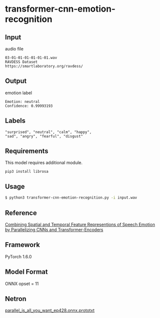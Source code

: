 # transformer-cnn-emotion-recognition

## Input

audio file

```
03-01-01-01-01-01-01.wav
RAVDESS Dataset
https://smartlaboratory.org/ravdess/
```

## Output

emotion label

```
Emotion: neutral
Confidence: 0.99993193
```

## Labels

```
"surprised", "neutral", "calm", "happy",
"sad", "angry", "fearful", "disgust"
```

## Requirements
This model requires additional module.

```
pip3 install librosa
```

## Usage

```bash
$ python3 transformer-cnn-emotion-recognition.py -i input.wav
```

## Reference

[Combining Spatial and Temporal Feature Representions of Speech Emotion by Parallelizing CNNs and Transformer-Encoders](https://github.com/IliaZenkov/transformer-cnn-emotion-recognition)

## Framework

PyTorch 1.6.0

## Model Format

ONNX opset = 11

## Netron

[parallel_is_all_you_want_ep428.onnx.prototxt](https://netron.app/?url=https://storage.googleapis.com/ailia-models/parallel_is_all_you_want/parallel_is_all_you_want_ep428.onnx.prototxt)
